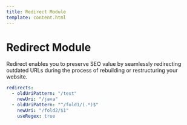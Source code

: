 ```yaml
---
title: Redirect Module
template: content.html
---
```


# Redirect Module

Redirect enables you to preserve SEO value by seamlessly redirecting outdated URLs during the process of rebuilding or restructuring your website.

```yaml
redirects: 
  - oldUriPattern: "/test"
    newUri: "/java"
  - oldUriPattern: "^/fold1/(.*)$"
    newUri: "/fold2/$1"
    useRegex: true
```